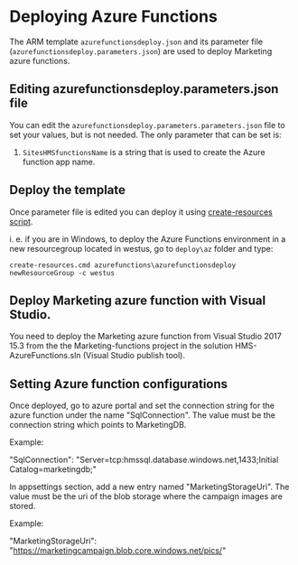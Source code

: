 # Deploying Azure Functions

The ARM template `azurefunctionsdeploy.json` and its parameter file (`azurefunctionsdeploy.parameters.json`) are used to deploy Marketing azure functions.

## Editing azurefunctionsdeploy.parameters.json file

You can edit the `azurefunctionsdeploy.parameters.parameters.json` file to set your values, but is not needed. The only parameter that can be set is:

1. `SitesHMSfunctionsName` is a string that is used to create the Azure function app name. 

## Deploy the template

Once parameter file is edited you can deploy it using [create-resources script](../readme.md).

i. e. if you are in Windows, to deploy the Azure Functions environment in a new resourcegroup located in westus, go to `deploy\az` folder and type:

```
create-resources.cmd azurefunctions\azurefunctionsdeploy newResourceGroup -c westus
```
## Deploy Marketing azure function with Visual Studio.

You need to deploy the Marketing azure function from Visual Studio 2017 15.3 from the the Marketing-functions project in the solution  HMS-AzureFunctions.sln (Visual Studio publish tool).

## Setting Azure function configurations

Once deployed, go to azure portal and set the connection string for the azure function under the name "SqlConnection". The value must be the connection string which points to MarketingDB.

Example:  

"SqlConnection": "Server=tcp:hmssql.database.windows.net,1433;Initial Catalog=marketingdb;"

In appsettings section, add a new entry named "MarketingStorageUri". The value must be the uri of the blob storage where the campaign images are stored.

Example:

"MarketingStorageUri": "https://marketingcampaign.blob.core.windows.net/pics/"




